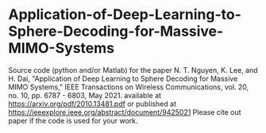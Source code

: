 # Application-of-Deep-Learning-to-Sphere-Decoding-for-Massive-MIMO-Systems
Source code (python and/or Matlab) for the paper 
N. T. Nguyen, K. Lee, and H. Dai, "Application of Deep Learning to Sphere Decoding for Massive MIMO Systems," IEEE Transactions on Wireless Communications, vol. 20, no. 10, pp. 6787 - 6803, May 2021.
available at https://arxiv.org/pdf/2010.13481.pdf or published at https://ieeexplore.ieee.org/abstract/document/9425021
Please cite out paper if the code is used for your work.
